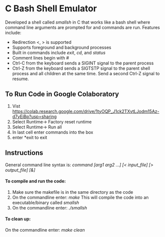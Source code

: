 #  C Bash Shell Emulator  

Developed a shell called *smallsh* in C that works like a bash shell where command line arguments are prompted for and commands are run. Features include:

*  Redirection <, > is supported
*  Supports foreground and background processes
*  Built in commands include *exit*, *cd*, and *status*
*  Comment lines begin with #
*  Ctrl-C from the keyboard sends a SIGINT signal to the parent process
*  Ctrl-Z from the keyboard sends a SIGTSTP signal to the parent shell process and all children at the same time. Send a second Ctrl-Z signal to resume.

## To Run Code in Google Colaboratory

1. Vist https://colab.research.google.com/drive/1tyOQP_J1ck2TXvtLJodm15Az-d7yEjBp?usp=sharing
1. Select Runtime-> Factory reset runtime
1. Select Runtime-> Run all 
1. In last cell enter commands into the box
1. enter *exit to exit

##  Instructions

General command line syntax is:
*command [arg1 arg2 ...] [< input_file] [> output_file] [&]*

#### To compile and run the code:

1. Make sure the makefile is in the same directory as the code
1. On the commandline enter: *make*
      This will compile the code into an executable/binary called *smallsh*
1. On the commandline enter: *./smallsh*

#### To clean up:
On the commandline enter: *make clean*
 
